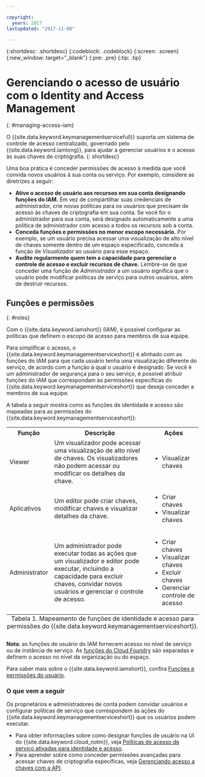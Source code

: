 ```yaml
---

copyright:
  years: 2017
lastupdated: "2017-11-08"

---
```


{:shortdesc: .shortdesc}
{:codeblock: .codeblock}
{:screen: .screen}
{:new_window: target="_blank"}
{:pre: .pre}
{:tip: .tip}

# Gerenciando o acesso de usuário com o Identity and Access Management
{: #managing-access-iam}

O {{site.data.keyword.keymanagementservicefull}} suporta um sistema de controle de acesso centralizado, governado pelo {{site.data.keyword.iamlong}}, para ajudar a gerenciar usuários e o acesso às suas chaves de criptografia.
{: shortdesc}

Uma boa prática é conceder permissões de acesso à medida que você convida novos usuários à sua conta ou serviço. Por exemplo, considere as diretrizes a seguir:

- **Ative o acesso de usuário aos recursos em sua conta designando funções do IAM.**
    Em vez de compartilhar suas credenciais de administrador, crie novas políticas para os usuários que precisam de acesso às chaves de criptografia em sua conta. Se você for o administrador para sua conta, será designado automaticamente a uma política de administrador com acesso a todos os recursos sob a conta.
- **Conceda funções e permissões no menor escopo necessário.**
    Por exemplo, se um usuário precisa acessar uma visualização de alto nível de chaves somente dentro de um espaço especificado, conceda a função de _Visualizador_ ao usuário para esse espaço.
- **Audite regularmente quem tem a capacidade para gerenciar o controle de acesso e excluir recursos de chave.**
    Lembre-se de que conceder uma função de _Administrador_ a um usuário significa que o usuário pode modificar políticas de serviço para outros usuários, além de destruir recursos.

## Funções e permissões
{: #roles}

Com o {{site.data.keyword.iamshort}} (IAM), é possível configurar as políticas que definem o escopo de acesso para membros de sua equipe.

Para simplificar o acesso, o {{site.data.keyword.keymanagementserviceshort}} é alinhado com as funções do IAM para que cada usuário tenha uma visualização diferente do serviço, de acordo com a função à qual o usuário é designado. Se você é um administrador de segurança para o seu serviço, é possível atribuir funções do IAM que correspondam às permissões específicas do {{site.data.keyword.keymanagementserviceshort}} que deseja conceder a membros de sua equipe.

A tabela a seguir mostra como as funções de identidade e acesso são mapeadas para as permissões do {{site.data.keyword.keymanagementserviceshort}}:
<table>
  <tr>
    <th>Função</th>
    <th>Descrição</th>
    <th>Ações</th>
  </tr>
  <tr>
    <td>Viewer</td>
    <td>Um visualizador pode acessar uma visualização de alto nível de chaves. Os visualizadores não podem acessar ou modificar os detalhes da chave.</td>
    <td>
      <ul>
        <li>Visualizar chaves</li>
      </ul>
    </td>
  </tr>
  <tr>
    <td>Aplicativos</td>
    <td>Um editor pode criar chaves, modificar chaves e visualizar detalhes da chave.</td>
    <td>
      <ul>
        <li>Criar chaves</li>
        <li>Visualizar chaves</li>
      </ul>
    </td>
  </tr>
  <tr>
    <td>Administrator</td>
    <td>Um administrador pode executar todas as ações que um visualizador e editor pode executar, incluindo a capacidade para excluir chaves, convidar novos usuários e gerenciar o controle de acesso. </td>
    <td>
      <ul>
        <li>Criar chaves</li>
        <li>Visualizar chaves</li>
        <li>Excluir chaves</li>
        <li>Gerenciar controle de acesso</li>
      </ul>
    </td>
  </tr>
  <caption style="caption-side:bottom;">Tabela 1. Mapeamento de funções de identidade e acesso para permissões do {{site.data.keyword.keymanagementserviceshort}}.</caption>
</table>

**Nota**: as funções de usuário do IAM fornecem acesso no nível de serviço ou de instância de serviço. As [funções do Cloud Foundry](/docs/iam/users_roles.html#cfroles) são separadas e definem o acesso no nível da organização ou do espaço.

Para saber mais sobre o {{site.data.keyword.iamshort}}, confira [Funções e permissões do usuário](/docs/iam/users_roles.html#iamusermanpol).

### O que vem a seguir

Os proprietários e administradores de conta podem convidar usuários e configurar políticas de serviço que correspondem às ações do {{site.data.keyword.keymanagementserviceshort}} que os usuários podem executar.

- Para obter informações sobre como designar funções de usuário na UI do {{site.data.keyword.cloud_notm}}, veja [Políticas de acesso de serviço ativadas para identidade e acesso](/docs/iam/iamusermanage.html#iammanidaccser).
- Para aprender sobre como conceder permissões avançadas para acessar chaves de criptografia específicas, veja [Gerenciando acesso a chaves com a API](/docs/services/keymgmt/keyprotect_manage_access_api.html).
